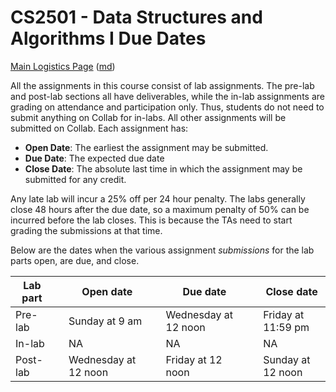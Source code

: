CS2501 - Data Structures and Algorithms I Due Dates
===============================

[Main Logistics Page](index.html) ([md](index.md))

All the assignments in this course consist of lab assignments. The pre-lab and post-lab sections all have deliverables, while the in-lab assignments are grading on attendance and participation only. Thus, students do not need to submit anything on Collab for in-labs. All other assignments will be submitted on Collab. Each assignment has:

- __Open Date__: The earliest the assignment may be submitted.
- __Due Date__: The expected due date
- __Close Date__: The absolute last time in which the assignment may be submitted for any credit.

Any late lab will incur a 25% off per 24 hour penalty. The labs generally close 48 hours after the due date, so a maximum penalty of 50% can be incurred before the lab closes. This is because the TAs need to start grading the submissions at that time.

Below are the dates when the various assignment *submissions* for the lab parts open, are due, and close.

| Lab part | | Open date          	| | Due date               | | Close date                 |
|----------|-|----------------------|-|------------------------|-|----------------------------|
| Pre-lab  | | Sunday at 9 am  	  	| | Wednesday at 12 noon   | | Friday at 11:59 pm         |
| In-lab   | | NA    			  	| | NA 					   | | NA 						  |
| Post-lab | | Wednesday at 12 noon | | Friday at 12 noon      | | Sunday at 12 noon          |
